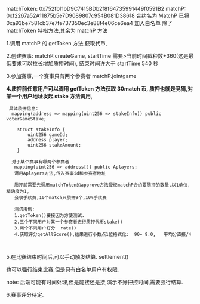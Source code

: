 matchToken: 0x752fb11bD9C7415BDb2f8f64735991449f0591B2
matchP: 0xf2267a52A11875b5e7D9089807c954B081D38618 合约名为 MatchP
已将 0xa93be7581cb37e7fe737350ec3e88f4e06ce6ea4 加入白名单
除了 matchToken 特指方法,其余为 matchP 方法

1.调用 matchP 的 getToken 方法,获取代币,

2.创建赛事: matchP.createGame, startTime 需要>当前时间戳秒数+360(这是最低要求可以拉长增加质押时间), 结束时间许大于 startTime 540 秒

3.参加赛事,一个赛事只有两个参赛者 matchP.jointgame

**4.质押前任意用户可以调用 getToken 方法获取 30match 币, 质押也就是竞猜,对某一个用户地址发起 stake 方法调用,**

```Solidity
 具体质押信息:
  mapping(address => mapping(uint256 => stakeInfo)) public voterGameStake;

    struct stakeInfo {
        uint256 gameId;
        address player;
        uint256 stakeAmount;
    }

  对于某个赛事有哪两个参赛者
   mapping(uint256 => address[]) public Aplayers;
   调用Aplayers方法,传入赛事id和参赛者地址

   质押前需要先调用matchToken的approve方法授权matchP合约要质押的数量,以1单位,精确度为1,
   会收手续费,10个match只质押9个,10%手续费

   测试用例:
   1.getToken()要接因为方便测试.
   2.三个不同用户对某一个参赛者进行质押代币stake()
   3.两个不同用户打分  rate()
   4.获取评分getAllScore(),结果进行小数点1位格式化:  90= 9.0,   平均分直接/4



```

5.在比赛结束时间后,可以手动触发结算. settlement()

也可以强行结束比赛,但是只有白名单用户有权限.

note: 后端可能有时间处理,但是能接还是接,演示不好把控时间,需要强行结算.

6.赛事评分待定.
